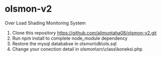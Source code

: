 # olsmon-v2
Over Load Shading Monitoring System

1. Clone this repository https://github.com/alimuntaha08/olsmon-v2.git
2. Run npm install to complete node_module dependency
3. Restore the mysql datababse in olsmon\db\ols.sql
4. Change your conection detail in olsmon\src\class\koneksi.php